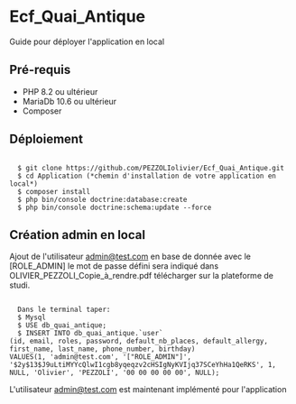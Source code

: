 # Ecf_Quai_Antique

Guide pour déployer l'application en local

## Pré-requis
- PHP 8.2 ou ultérieur
- MariaDb 10.6 ou ultérieur
- Composer

## Déploiement
<pre><code>
  $ git clone https://github.com/PEZZOLIolivier/Ecf_Quai_Antique.git
  $ cd Application (*chemin d'installation de votre application en local*)
  $ composer install
  $ php bin/console doctrine:database:create
  $ php bin/console doctrine:schema:update --force
</code></pre>

## Création admin en local
  Ajout de l'utilisateur admin@test.com en base de donnée avec le [ROLE_ADMIN]
  le mot de passe défini sera indiqué dans OLIVIER_PEZZOLI_Copie_à_rendre.pdf télécharger sur la plateforme de studi.
<pre><code>
  Dans le terminal taper:
  $ Mysql
  $ USE db_quai_antique;
  $ INSERT INTO db_quai_antique.`user`
(id, email, roles, password, default_nb_places, default_allergy, first_name, last_name, phone_number, birthday)
VALUES(1, 'admin@test.com', '["ROLE_ADMIN"]', '$2y$13$J9uLtiMYYcQlwI1cgb8yqeqzv2cHSIgNyKVIjq37SCeYhHa1QeRKS', 1, NULL, 'Olivier', 'PEZZOLI', '00 00 00 00 00', NULL); 
</code></pre>
  
  L'utilisateur admin@test.com est maintenant implémenté pour l'application


